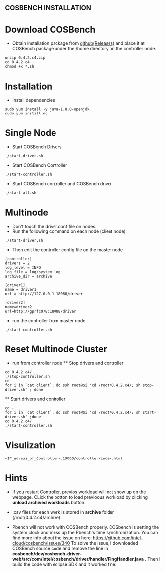 ## COSBENCH INSTALLATION

# Download COSBench
* Obtain installation package from [github(Releases)](https://github.com/intel-cloud/cosbench/releases) and place it at COSBench package under the /home directory on the controller node.

```
unzip 0.4.2.c4.zip
cd 0.4.2.c4
chmod +x *.sh
```

# Installation
* Install dependencies
```
sudo yum install -y java-1.8.0-openjdk
sudo yum install nc
```

# Single Node 
* Start COSBench Drivers
```
./start-driver.sh
```

* Start COSBench Controller
```
./start-controller.sh
```

* Start COSBench controller and COSBench driver 
```
./start-all.sh
```


# Multinode
* Don't touch the driver.conf file on nodes.
* Run the following command on each node (client node)

```
./start-driver.sh 
```
* Then edit the controller config file on the master node
```
[controller]
drivers = 2
log_level = INFO
log_file = log/system.log
archive_dir = archive

[driver1]
name = driver1
url = http://127.0.0.1:18088/driver

[driver2]
name=driver2
url=http://gprfc078:18088/driver
```
* run the controller from master node
```
./start-controller.sh 
```
# Reset Multinode Cluster
* run from controller node
** Stop drivers and controller
```
cd 0.4.2.c4/
./stop-controller.sh
cd -
for i in `cat client`; do ssh root@$i 'cd /root/0.4.2.c4/; sh stop-driver.sh' ; done
```
** Start drivers and controller
```
cd -
for i in `cat client`; do ssh root@$i 'cd /root/0.4.2.c4/; sh start-driver.sh' ;done
cd 0.4.2.c4/
./start-controller.sh
```
# Visulization
```
<IP_adress_of_Controller>:19088/controller/index.html
```

# Hints
* If you restart Controller, previos workload will not show up on the webpage. CLick the botton to load previoous workload by clicking **unload archived workloads** botton.

* .csv files for each work is stored in **archive** folder (/root/0.4.2.c4/archive)

* Pbench will not work with COSBench properly. COSbench is setting the system clock and mess up the Pbench's time synchronization. You can find more info about the issue on here: https://github.com/intel-cloud/cosbench/issues/340
To solve the issue, I downloaded COSBench source code and remove the line in **cosbench/dev/cosbench-driver-web/src/com/intel/cosbench/driver/handler/PingHandler.java** . Then I build the code with eclipse SDK and it worked fine.




